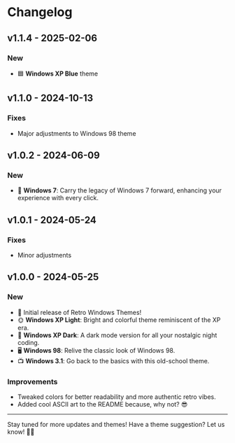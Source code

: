 # Changelog

## v1.1.4 - 2025-02-06
### New
- 🟦 **Windows XP Blue** theme

## v1.1.0 - 2024-10-13
### Fixes
- Major adjustments to Windows 98 theme

## v1.0.2 - 2024-06-09
### New
- 🚀 **Windows 7**: Carry the legacy of Windows 7 forward, enhancing your experience with every click.

## v1.0.1 - 2024-05-24
### Fixes
- Minor adjustments

## v1.0.0 - 2024-05-25

### New
- 🎉 Initial release of Retro Windows Themes!
- 🌞 **Windows XP Light**: Bright and colorful theme reminiscent of the XP era.
- 🌚 **Windows XP Dark**: A dark mode version for all your nostalgic night coding.
- 🖥️ **Windows 98**: Relive the classic look of Windows 98.
- 📺 **Windows 3.1**: Go back to the basics with this old-school theme.

### Improvements
- Tweaked colors for better readability and more authentic retro vibes.
- Added cool ASCII art to the README because, why not? 😎

---

Stay tuned for more updates and themes! Have a theme suggestion? Let us know! 🎨🚀
